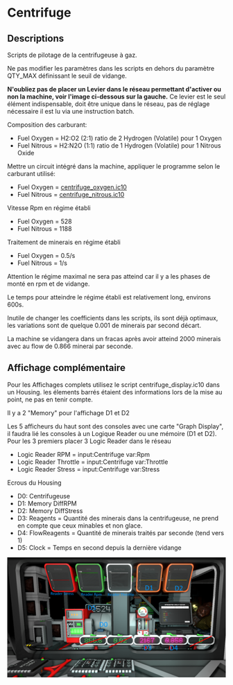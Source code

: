 # Centrifuge

## Descriptions

Scripts de pilotage de la centrifugeuse à gaz.

Ne pas modifier les paramètres dans les scripts en dehors du paramètre QTY_MAX définissant le seuil de vidange.

**N'oubliez pas de placer un Levier dans le réseau permettant d'activer ou non la machine, voir l'image ci-dessous sur la gauche.**
Ce levier est le seul élément indispensable, doit être unique dans le réseau, pas de réglage nécessaire il est lu via une instruction batch.

Composition des carburant:
* Fuel Oxygen = H2:O2 (2:1) ratio de 2 Hydrogen (Volatile) pour 1 Oxygen
* Fuel Nitrous = H2:N2O (1:1) ratio de 1 Hydrogen (Volatile) pour 1 Nitrous Oxide

Mettre un circuit intégré dans la machine, appliquer le programme selon le carburant utilisé:
* Fuel Oxygen = [centrifuge_oxygen.ic10](/Centrifuge/centrifuge_oxygen.ic10)
* Fuel Nitrous = [centrifuge_nitrous.ic10](/Centrifuge/centrifuge_nitrous.ic10)

Vitesse Rpm en régime établi
* Fuel Oxygen = 528
* Fuel Nitrous = 1188

Traitement de minerais en régime établi
* Fuel Oxygen = 0.5/s
* Fuel Nitrous = 1/s

Attention le régime maximal ne sera pas atteind car il y a les phases de monté en rpm et de vidange.

Le temps pour atteindre le régime établi est relativement long, environs 600s.

Inutile de changer les coefficients dans les scripts, ils sont déjà optimaux, les variations sont de quelque 0.001 de minerais par second décart.

La machine se vidangera dans un fracas après avoir atteind 2000 minerais avec au flow de 0.866 minerai par seconde.

## Affichage complémentaire

Pour les Affichages complets utilisez le script centrifuge_display.ic10 dans un Housing. les élements barrés étaient des informations lors de la mise au point, ne pas en tenir compte.

Il y a 2 "Memory" pour l'affichage D1 et D2

Les 5 afficheurs du haut sont des consoles avec une carte "Graph Display", il faudra lié les consoles à un Logique Reader ou une mémoire (D1 et D2).
Pour les 3 premiers placer 3 Logic Reader dans le réseau
* Logic Reader RPM = input:Centrifuge var:Rpm
* Logic Reader Throttle = input:Centrifuge var:Throttle
* Logic Reader Stress = input:Centrifuge var:Stress

Ecrous du Housing
* D0: Centrifugeuse
* D1: Memory DiffRPM
* D2: Memory DiffStress
* D3: Reagents = Quantité des minerais dans la centrifugeuse, ne prend en compte que ceux minables et non glace.
* D4: FlowReagents = Quantité de minerais traités par seconde (tend vers 1)
* D5: Clock = Temps en second depuis la dernière vidange

![Tableau de bord](/Centrifuge/centrifuge.png)
